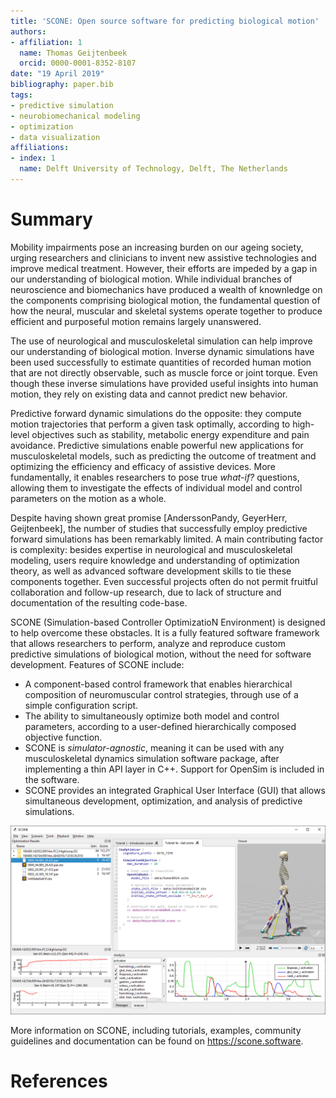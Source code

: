 ```yaml
---
title: 'SCONE: Open source software for predicting biological motion'
authors:
- affiliation: 1
  name: Thomas Geijtenbeek
  orcid: 0000-0001-8352-8107
date: "19 April 2019"
bibliography: paper.bib
tags:
- predictive simulation
- neurobiomechanical modeling
- optimization
- data visualization
affiliations:
- index: 1
  name: Delft University of Technology, Delft, The Netherlands
---
```


# Summary
Mobility impairments pose an increasing burden on our ageing society, urging researchers and clinicians to invent new assistive technologies and improve medical treatment. However, their efforts are impeded by a gap in our understanding of biological motion. While individual branches of neuroscience and biomechanics have produced a wealth of knownledge on the components comprising biological motion, the fundamental question of how the neural, muscular and skeletal systems operate together to produce efficient and purposeful motion remains largely unanswered.

The use of neurological and musculoskeletal simulation can help improve our understanding of biological motion. Inverse dynamic simulations have been used successfully to estimate quantities of recorded human motion that are not directly observable, such as muscle force or joint torque. Even though these inverse simulations have provided useful insights into human motion, they rely on existing data and cannot predict new behavior.

Predictive forward dynamic simulations do the opposite: they compute motion trajectories that perform a given task optimally, according to high-level objectives such as stability, metabolic energy expenditure and pain avoidance. Predictive simulations enable powerful new applications for musculoskeletal models, such as predicting the outcome of treatment and optimizing the efficiency and efficacy of assistive devices. More fundamentally, it enables researchers to pose true *what-if?* questions, allowing them to investigate the effects of individual model and control parameters on the motion as a whole.

Despite having shown great promise [AnderssonPandy, GeyerHerr, Geijtenbeek], the number of studies that successfully employ predictive forward simulations has been remarkably limited. A main contributing factor is complexity: besides expertise in neurological and musculoskeletal modeling, users require knowledge and understanding of optimization theory, as well as advanced software development skills to tie these components together. Even successful projects often do not permit fruitful collaboration and follow-up research, due to lack of structure and documentation of the resulting code-base.

SCONE (Simulation-based Controller OptimizatioN Environment) is designed to help overcome these obstacles. It is a fully featured software framework that allows researchers to perform, analyze and reproduce custom predictive simulations of biological motion, without the need for software development. Features of SCONE include:
  * A component-based control framework that enables hierarchical composition of neuromuscular control strategies, through use of a simple configuration script.
  * The ability to simultaneously optimize both model and control parameters, according to a user-defined hierarchically composed objective function.
  * SCONE is *simulator-agnostic*, meaning it can be used with any musculoskeletal dynamics simulation software package, after implementing a thin API layer in C++. Support for OpenSim is included in the software.
  * SCONE provides an integrated Graphical User Interface (GUI) that allows simultaneous development, optimization, and analysis of predictive simulations.

![The SCONE user interface](scone_window.png)

More information on SCONE, including tutorials, examples, community guidelines and documentation can be found on https://scone.software.

# References

